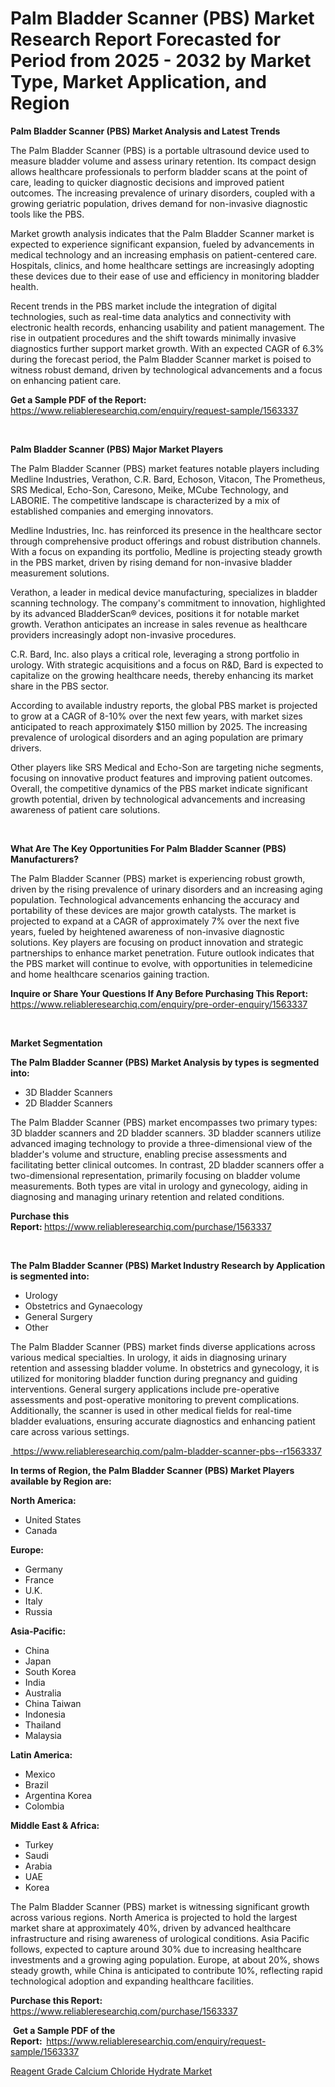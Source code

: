 <p><h1>Palm Bladder Scanner (PBS) Market Research Report Forecasted for Period from 2025 -  2032 by Market Type, Market Application, and Region</h1></p><p><strong>Palm Bladder Scanner (PBS) Market Analysis and Latest Trends</strong></p>
<p><p>The Palm Bladder Scanner (PBS) is a portable ultrasound device used to measure bladder volume and assess urinary retention. Its compact design allows healthcare professionals to perform bladder scans at the point of care, leading to quicker diagnostic decisions and improved patient outcomes. The increasing prevalence of urinary disorders, coupled with a growing geriatric population, drives demand for non-invasive diagnostic tools like the PBS.</p><p>Market growth analysis indicates that the Palm Bladder Scanner market is expected to experience significant expansion, fueled by advancements in medical technology and an increasing emphasis on patient-centered care. Hospitals, clinics, and home healthcare settings are increasingly adopting these devices due to their ease of use and efficiency in monitoring bladder health.</p><p>Recent trends in the PBS market include the integration of digital technologies, such as real-time data analytics and connectivity with electronic health records, enhancing usability and patient management. The rise in outpatient procedures and the shift towards minimally invasive diagnostics further support market growth. With an expected CAGR of 6.3% during the forecast period, the Palm Bladder Scanner market is poised to witness robust demand, driven by technological advancements and a focus on enhancing patient care.</p></p>
<p><strong>Get a Sample PDF of the Report:&nbsp;</strong> <a href="https://www.reliableresearchiq.com/enquiry/request-sample/1563337?utm_campaign=2180&utm_medium=2&utm_source=Github&utm_content=ia&utm_term=04032025&utm_id=palm-bladder-scanner-pbs">https://www.reliableresearchiq.com/enquiry/request-sample/1563337</a></p>
<p>&nbsp;</p>
<p><strong>Palm Bladder Scanner (PBS) Major Market Players</strong></p>
<p><p>The Palm Bladder Scanner (PBS) market features notable players including Medline Industries, Verathon, C.R. Bard, Echoson, Vitacon, The Prometheus, SRS Medical, Echo-Son, Caresono, Meike, MCube Technology, and LABORIE. The competitive landscape is characterized by a mix of established companies and emerging innovators.</p><p>Medline Industries, Inc. has reinforced its presence in the healthcare sector through comprehensive product offerings and robust distribution channels. With a focus on expanding its portfolio, Medline is projecting steady growth in the PBS market, driven by rising demand for non-invasive bladder measurement solutions.</p><p>Verathon, a leader in medical device manufacturing, specializes in bladder scanning technology. The company's commitment to innovation, highlighted by its advanced BladderScan® devices, positions it for notable market growth. Verathon anticipates an increase in sales revenue as healthcare providers increasingly adopt non-invasive procedures.</p><p>C.R. Bard, Inc. also plays a critical role, leveraging a strong portfolio in urology. With strategic acquisitions and a focus on R&D, Bard is expected to capitalize on the growing healthcare needs, thereby enhancing its market share in the PBS sector.</p><p>According to available industry reports, the global PBS market is projected to grow at a CAGR of 8-10% over the next few years, with market sizes anticipated to reach approximately $150 million by 2025. The increasing prevalence of urological disorders and an aging population are primary drivers.</p><p>Other players like SRS Medical and Echo-Son are targeting niche segments, focusing on innovative product features and improving patient outcomes. Overall, the competitive dynamics of the PBS market indicate significant growth potential, driven by technological advancements and increasing awareness of patient care solutions.</p></p>
<p>&nbsp;</p>
<p><strong>What Are The Key Opportunities For Palm Bladder Scanner (PBS) Manufacturers?</strong></p>
<p><p>The Palm Bladder Scanner (PBS) market is experiencing robust growth, driven by the rising prevalence of urinary disorders and an increasing aging population. Technological advancements enhancing the accuracy and portability of these devices are major growth catalysts. The market is projected to expand at a CAGR of approximately 7% over the next five years, fueled by heightened awareness of non-invasive diagnostic solutions. Key players are focusing on product innovation and strategic partnerships to enhance market penetration. Future outlook indicates that the PBS market will continue to evolve, with opportunities in telemedicine and home healthcare scenarios gaining traction.</p></p>
<p><strong>Inquire or Share Your Questions If Any Before Purchasing This Report:</strong> <a href="https://www.reliableresearchiq.com/enquiry/pre-order-enquiry/1563337?utm_campaign=2180&utm_medium=2&utm_source=Github&utm_content=ia&utm_term=04032025&utm_id=palm-bladder-scanner-pbs">https://www.reliableresearchiq.com/enquiry/pre-order-enquiry/1563337</a></p>
<p>&nbsp;</p>
<p><strong>Market Segmentation</strong></p>
<p><strong>The Palm Bladder Scanner (PBS) Market Analysis by types is segmented into:</strong></p>
<p><ul><li>3D Bladder Scanners</li><li>2D Bladder Scanners</li></ul></p>
<p><p>The Palm Bladder Scanner (PBS) market encompasses two primary types: 3D bladder scanners and 2D bladder scanners. 3D bladder scanners utilize advanced imaging technology to provide a three-dimensional view of the bladder's volume and structure, enabling precise assessments and facilitating better clinical outcomes. In contrast, 2D bladder scanners offer a two-dimensional representation, primarily focusing on bladder volume measurements. Both types are vital in urology and gynecology, aiding in diagnosing and managing urinary retention and related conditions.</p></p>
<p><strong>Purchase this Report:&nbsp;</strong><a href="https://www.reliableresearchiq.com/purchase/1563337?utm_campaign=2180&utm_medium=2&utm_source=Github&utm_content=ia&utm_term=04032025&utm_id=palm-bladder-scanner-pbs">https://www.reliableresearchiq.com/purchase/1563337</a></p>
<p>&nbsp;</p>
<p><strong>The Palm Bladder Scanner (PBS) Market Industry Research by Application is segmented into:</strong></p>
<p><ul><li>Urology</li><li>Obstetrics and Gynaecology</li><li>General Surgery</li><li>Other</li></ul></p>
<p><p>The Palm Bladder Scanner (PBS) market finds diverse applications across various medical specialties. In urology, it aids in diagnosing urinary retention and assessing bladder volume. In obstetrics and gynecology, it is utilized for monitoring bladder function during pregnancy and guiding interventions. General surgery applications include pre-operative assessments and post-operative monitoring to prevent complications. Additionally, the scanner is used in other medical fields for real-time bladder evaluations, ensuring accurate diagnostics and enhancing patient care across various settings.</p></p>
<p><a href="https://www.reliableresearchiq.com/palm-bladder-scanner-pbs--r1563337?utm_campaign=2180&utm_medium=2&utm_source=Github&utm_content=ia&utm_term=04032025&utm_id=palm-bladder-scanner-pbs">&nbsp;https://www.reliableresearchiq.com/palm-bladder-scanner-pbs--r1563337</a></p>
<p><strong>In terms of Region, the Palm Bladder Scanner (PBS) Market Players available by Region are:</strong></p>
<p>
    <p> <strong> North America: </strong>
        <ul>
            <li>United States</li>
            <li>Canada</li>
        </ul>
        </p> 
    <p> <strong> Europe: </strong>
        <ul>
            <li>Germany</li>
            <li>France</li>
            <li>U.K.</li>
            <li>Italy</li>
            <li>Russia</li>
        </ul>
        </p> 
    <p> <strong> Asia-Pacific: </strong>
        <ul>
            <li>China</li>
            <li>Japan</li>
            <li>South Korea</li>
            <li>India</li>
            <li>Australia</li>
            <li>China Taiwan</li>
            <li>Indonesia</li>
            <li>Thailand</li>
            <li>Malaysia</li>
        </ul>
        </p> 
    <p> <strong> Latin America: </strong>
        <ul>
            <li>Mexico</li>
            <li>Brazil</li>
            <li>Argentina Korea</li>
            <li>Colombia</li>
        </ul>
        </p> 
    <p> <strong> Middle East & Africa: </strong>
        <ul>
            <li>Turkey</li>
            <li>Saudi</li>
            <li>Arabia</li>
            <li>UAE</li>
            <li>Korea</li>
        </ul>
    </p>
    </p>
<p><p>The Palm Bladder Scanner (PBS) market is witnessing significant growth across various regions. North America is projected to hold the largest market share at approximately 40%, driven by advanced healthcare infrastructure and rising awareness of urological conditions. Asia Pacific follows, expected to capture around 30% due to increasing healthcare investments and a growing aging population. Europe, at about 20%, shows steady growth, while China is anticipated to contribute 10%, reflecting rapid technological adoption and expanding healthcare facilities.</p></p>
<p><strong>Purchase this Report: </strong><a href="https://www.reliableresearchiq.com/purchase/1563337?utm_campaign=2180&utm_medium=2&utm_source=Github&utm_content=ia&utm_term=04032025&utm_id=palm-bladder-scanner-pbs">https://www.reliableresearchiq.com/purchase/1563337</a></p>
<p>&nbsp;<strong>Get a Sample PDF of the Report:&nbsp;&nbsp;</strong><a href="https://www.reliableresearchiq.com/enquiry/request-sample/1563337?utm_campaign=2180&utm_medium=2&utm_source=Github&utm_content=ia&utm_term=04032025&utm_id=palm-bladder-scanner-pbs">https://www.reliableresearchiq.com/enquiry/request-sample/1563337</a></p>
<p><strong></strong></p>
<p><p><a href="https://github.com/rodinayygacklezi/Market-Research-Report-List-1/blob/main/reagent-grade-calcium-chloride-hydrate-market.md?utm_campaign=2180&utm_medium=2&utm_source=Github&utm_content=ia&utm_term=04032025&utm_id=palm-bladder-scanner-pbs">Reagent Grade Calcium Chloride Hydrate Market</a></p></p>